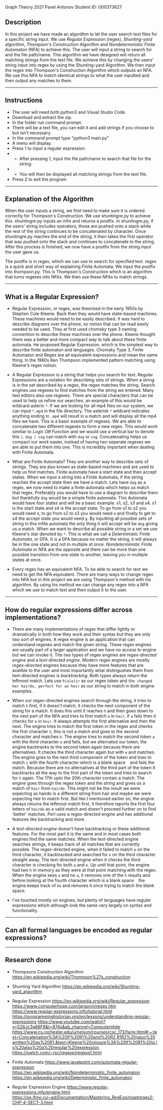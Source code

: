 Graph Theory 2021
Pavel Antonov
Student ID: G00373627

## Description

In this project we have made an algorithm to let the user search text files for a specific string input.
We use *Regular Expression* (regex), *Shunting-yard algorithm*, *Thompson's Construction Algorithm* and *Nondeterministic Finite Automaton* (NFA) to achieve this.
The user will input a string to search for and the file path/name. 
This algorithm we have designed will return all matching strings from the text file.
We achieve this by changing the users' string input into regex by using the Shunting-yard Algorithm.
We then input the regex into Thompson's Construction Algorithm which outputs an NFA.
We use this NFA to match identical strings to what the user inputted and then output any matches to them.

-------------------------

## Instructions

- The user will need both python3 and Visual Studio Code. 
- Download and extract the zip.
- In the folder run command prompt.
- There will be a text file, you can edit it and add strings if you choose to but isn't necessary.
- In the command prompt type "python3 main.py"
- A menu will display.
- Press 1 to input a regular expression.
- - After pressing 1, input the file path/name to search that file for the string.
- - You will then be displayed all matching strings from the text file.
- Press 2 to exit the program

-------------------------



## Explanation of the Algorithm

When the user inputs a string, we first need to make sure it is ordered correctly for Thompson's Construction.
We use shuntingre.py to achieve this. shuntingre.py inputs an infix and returns a postfix. In shuntingre.py, if the users' string includes operators, those 
are pushed onto a stack while the rest of the string continues to be concatenated by character. Once shuntingre.py reaches the end of the string, it then takes the first operator 
that was pushed onto the stack and continues to concatenate to the string. After this process is finished, we now have a postfix from the string input the user gave us.

The postfix is in regex, which we can use to search for specified text. regex is a quick and short way of explaining Finite Automata. 
We input the postfix into thompson.py. This is Thompson's Construction which is an algorithm that turns regexes into NFAs. We then use these NFAs to match strings.

-------------------------

## What is a Regular Expression?

- Regular Expression, or regex, was theorised in the early 1950s by Stephen Cole Kleene. 
Back then they would have state-based machines. These machines would need to be easily described.
It was hard to describe diagrams over the phone, so notion that can be read easily needed to be used. They at first used chomsky type 3 naming convention to describe these machines over the phone. Kleene thought there was a better and more compact way to talk about these finite automata. He proposed Regular Expression, which is the simplest way to describe finite automaton and languages. Chomsky Type 3, Finite Automaton and Regex are all equivalent expressions and mean the same thing. In the 1960s Ken Thompson implemented pattern matching using Kleene's regex notion.

- A Regular Expression is a string that helps you search for text. Regular Expressions are a notation for describing sets of strings. When a string is in the set described by a regex, the regex matches the string. Search engines use regexes to find matches from the string we entered. Many text editors also use regexes. There are special characters that can be used to help us refine our searches, an example of this would be wildcard asterix `*`. If we are looking for all mp4 files on our system, we can input `*.mp4` in the file directory. The asterisk `*` wildcard indicates anything ending in `.mp4` will result in a match and will display all the mp4 files we have. This is a basic example of regexes. We are able to concatenate two different regexes to form a new regex. This would work similiar to *Logic OR Function* and we would use a vertical bar to denote this `|`. `dog | cog` can match with `dog` or `cog`. Concatenating helps us compact our work easier, instead of having two seperate regexes we are able to put them into one. This is incredibly important when dealing with Finite Automata.

- What are Finite Automata? They are another way to describe sets of strings. They are also known as state-based machines and are used to help us find matches. Finite automata have a start state and then accept states. When we input a string into a Finite Automata, if the string reaches the accept state then we have a match. Lets have `dog` as a regex, we now need to make a finite automata which helps us match that regex. Preferably you would have to use a diagram to describe them but thankfully `dog` would be a simple finite automata. This Automata would have four states and will be a basic example. s1, s2, s3 and s4. s1 is the start state and s4 is the accept state. To go from s1 to s2 you would need `d`, to go from s2 to s3 you would need `o` and finally to get to s4 the accept state you would need `g`. By inputting all possible sets of string in this infite automata the only thing it will accept will be `dog` giving us a match. When we want to describe all possible string in a set we use Kleene's star denoted by `*`. This is what we call a *Deterministic Finite Automata*, or DFA. It is a DFA because no matter the string, it will always be in the one state and not in multiple at once. *Nondeterministic Finite Automata* or NFA are the opposite and there can be more than one possible transition from one state to another, leaving you in multiple states at once. 

- Every regex has an equivalent NFA. To be able to search for text we need to get the NFA equivalent. There are many ways to change regex into NFA but in this project we are using Thompson's method with his algorithm. By using his method we can change any regex into a NFA which we use to match text and then output it to the user.

-------------------------

## How do regular expressions differ across implementations?

- There are many implementations of regex that differ lightly or dramatically in both how they work and their syntax but they are only two sort of engines. A regex engine is an application that can understand regexes and match the given string. These regex engines are usually part of a larger application and we have no access to engine but we can invoke it. The two types of regex engines are *regex-directed engine* and a *text-directed engine*. Modern regex engines are mostly *regex-directed* engines because they have more features that are avalible to the user and most importantly what distingushes them from text-directed engines is *backtracking*. Both types always return the leftmost match. Lets use `h(a|e)ir`  as our regex token and `She changed her hairdo, perfect for an heir` as our string to match in both engine examples. 

- When our regex-directed engines search through the string, it tries to match `h` first, if it doesn't match, it checks the next component of the string for a match. It does this until it reaches `h` and then goes down to the next part of the NFA and tries to first match `a` in `hair`, if `a` fails then it checks for `e` in `heir`. It always attempts the first alternative and then the next. The engine tries to match the first token in the regex and checks the first character `S`, this is not a match and goes to the second character and matches `h`. The engine tries to match the second token `a` with the third character `e` and fails, but we alternated our token, the engine backtracks to the second token again because there are alternatives. It checks the third character again but with `e` and matches. The engine goes to the next third component of the token and tries to match `i` with the fourth character which is a blank space ` ` and fails the match. Because there are no alternatives at the third part of the token it backtracks all the way to the first part of the token and tries to search for `h` again. The 17th upto the 20th character contain a match. The engine goes through the regex token and the string and gives us a match of `hair` from `hairdo`. This might not be the result we were expecting as hairdo is a different string from hair and maybe we were expecting heir to match first. But like I mentioned earlier on, the engine always returns the leftmost match first, it therefore reports the first four letters of `hairdo` as a valid match and doesn't proceed further on to find 'better' matches. Perl uses a regex-directed engine and has additional features like backtracking and more.

- A *text-directed engine* doesn't have backtracking or these additional features. For the most part it is the same and in most cases both engines find the same matches. When the text-directed engine searches strings, it keeps track of all matches that are currently possible. The regex-directed engine, when it failed to match `a` on the third character, it backtracked and searched for `e` on the third character straight away. The text-directed engine when it checks the third character is checking for both `a` and `e`. Up until that point, the engine had two `h` in memory as they were at that point matching with the regex. When the engine sees `e` and no `a`, it removes one of the `h` results and before looking at the fourth character which is a blank space ` ` the engine keeps track of `he` and removes it once trying to match the blank space.

- I've touched mostly on engines, but plenty of languages have regular expressions which although look the same vary largely on syntax and functionality.

-------------------------

## Can all formal languages be encoded as regular expressions?

-------------------------

## Research done
- Thompsons Construction Algorithm
https://en.wikipedia.org/wiki/Thompson%27s_construction

- Shunting Yard Algorithm
https://en.wikipedia.org/wiki/Shunting-yard_algorithm

- Regular Expression
https://en.wikipedia.org/wiki/Regular_expression
https://www.computerhope.com/jargon/r/regex.htm
https://www.regular-expressions.info/tutorial.html
https://programminghistorian.org/en/lessons/understanding-regular-expressions
https://www.youtube.com/watch?v=528Jc3q86F8&t=874s&ab_channel=Computerphile
https://www.cs.rochester.edu/u/nelson/courses/csc_173/fa/re.html#:~:text=Concatenation%3A%20If%20R1%20and%20R2,R1R2%20(also%20written%20as%20R1.&text=Kleene%20closure%3A%20If%20R1%20is,is%20also%20a%20regular%20expression.
https://swtch.com/~rsc/regexp/regexp1.html

- Finite Automata
https://www.javatpoint.com/automata-regular-expression
https://en.wikipedia.org/wiki/Nondeterministic_finite_automaton
https://en.wikipedia.org/wiki/Deterministic_finite_automaton

- Regular Expression Engine
https://www.regular-expressions.info/engine.html
https://se.ifmo.ru/~ad/Documentation/Mastering_RegExp/mastregex2-CHP-4-SECT-3.html